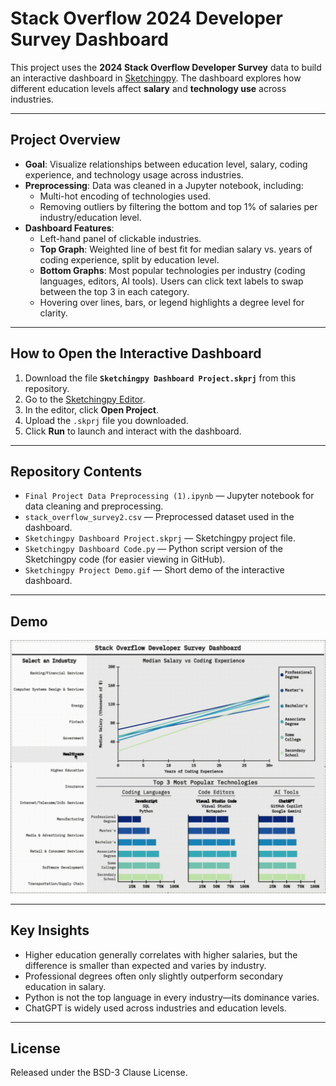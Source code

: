 # Stack Overflow 2024 Developer Survey Dashboard

This project uses the **2024 Stack Overflow Developer Survey** data to build an interactive dashboard in [Sketchingpy](https://editor.sketchingpy.org/). The dashboard explores how different education levels affect **salary** and **technology use** across industries.

---

## Project Overview
- **Goal**: Visualize relationships between education level, salary, coding experience, and technology usage across industries.  
- **Preprocessing**: Data was cleaned in a Jupyter notebook, including:
  - Multi-hot encoding of technologies used.  
  - Removing outliers by filtering the bottom and top 1% of salaries per industry/education level.  
- **Dashboard Features**:
  - Left-hand panel of clickable industries.  
  - **Top Graph**: Weighted line of best fit for median salary vs. years of coding experience, split by education level.  
  - **Bottom Graphs**: Most popular technologies per industry (coding languages, editors, AI tools). Users can click text labels to swap between the top 3 in each category.  
  - Hovering over lines, bars, or legend highlights a degree level for clarity.  

---

## How to Open the Interactive Dashboard
1. Download the file **`Sketchingpy Dashboard Project.skprj`** from this repository.  
2. Go to the [Sketchingpy Editor](https://editor.sketchingpy.org/).  
3. In the editor, click **Open Project**.  
4. Upload the `.skprj` file you downloaded.  
5. Click **Run** to launch and interact with the dashboard.  

---

## Repository Contents
- `Final Project Data Preprocessing (1).ipynb` — Jupyter notebook for data cleaning and preprocessing.  
- `stack_overflow_survey2.csv` — Preprocessed dataset used in the dashboard.  
- `Sketchingpy Dashboard Project.skprj` — Sketchingpy project file.  
- `Sketchingpy Dashboard Code.py` — Python script version of the Sketchingpy code (for easier viewing in GitHub).  
- `Sketchingpy Project Demo.gif` — Short demo of the interactive dashboard.  

---

## Demo
<p align="center">
  <img src="Sketchingpy Project Demo.gif" width="700"/>
</p>

---

## Key Insights
- Higher education generally correlates with higher salaries, but the difference is smaller than expected and varies by industry.  
- Professional degrees often only slightly outperform secondary education in salary.  
- Python is not the top language in every industry—its dominance varies.  
- ChatGPT is widely used across industries and education levels.  

---

## License
Released under the BSD-3 Clause License.  
